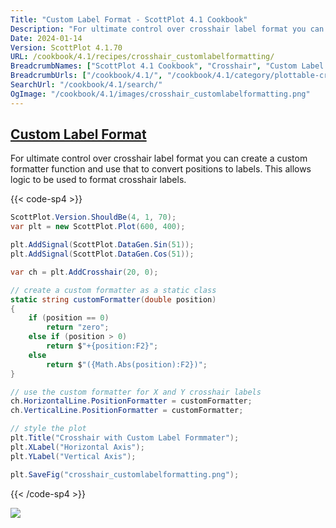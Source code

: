 ```yaml
---
Title: "Custom Label Format - ScottPlot 4.1 Cookbook"
Description: "For ultimate control over crosshair label format you can create a custom formatter function and use that to convert positions to labels. This allows logic to be used to format crosshair labels."
Date: 2024-01-14
Version: ScottPlot 4.1.70
URL: /cookbook/4.1/recipes/crosshair_customlabelformatting/
BreadcrumbNames: ["ScottPlot 4.1 Cookbook", "Crosshair", "Custom Label Format"]
BreadcrumbUrls: ["/cookbook/4.1/", "/cookbook/4.1/category/plottable-crosshair", "/cookbook/4.1/recipes/crosshair_customlabelformatting/"]
SearchUrl: "/cookbook/4.1/search/"
OgImage: "/cookbook/4.1/images/crosshair_customlabelformatting.png"
---
```


<h2><a id='custom-label-format' href='/cookbook/4.1/recipes/crosshair_customlabelformatting/'>Custom Label Format</a></h2>

For ultimate control over crosshair label format you can create a custom formatter function and use that to convert positions to labels. This allows logic to be used to format crosshair labels.

{{< code-sp4 >}}

```cs
ScottPlot.Version.ShouldBe(4, 1, 70);
var plt = new ScottPlot.Plot(600, 400);

plt.AddSignal(ScottPlot.DataGen.Sin(51));
plt.AddSignal(ScottPlot.DataGen.Cos(51));

var ch = plt.AddCrosshair(20, 0);

// create a custom formatter as a static class
static string customFormatter(double position)
{
    if (position == 0)
        return "zero";
    else if (position > 0)
        return $"+{position:F2}";
    else
        return $"({Math.Abs(position):F2})";
}

// use the custom formatter for X and Y crosshair labels
ch.HorizontalLine.PositionFormatter = customFormatter;
ch.VerticalLine.PositionFormatter = customFormatter;

// style the plot
plt.Title("Crosshair with Custom Label Formmater");
plt.XLabel("Horizontal Axis");
plt.YLabel("Vertical Axis");

plt.SaveFig("crosshair_customlabelformatting.png");
```

{{< /code-sp4 >}}

<img src='../../images/crosshair_customlabelformatting.png' class='d-block mx-auto my-5' />


